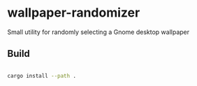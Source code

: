 # wallpaper-randomizer
Small utility for randomly selecting a Gnome desktop wallpaper

## Build

```bash

cargo install --path .
```
